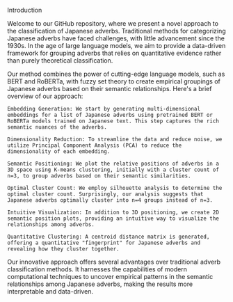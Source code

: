 Introduction

Welcome to our GitHub repository, where we present a novel approach to the classification of Japanese adverbs. Traditional methods for categorizing Japanese adverbs have faced challenges, with little advancement since the 1930s. In the age of large language models, we aim to provide a data-driven framework for grouping adverbs that relies on quantitative evidence rather than purely theoretical classification.

Our method combines the power of cutting-edge language models, such as BERT and RoBERTa, with fuzzy set theory to create empirical groupings of Japanese adverbs based on their semantic relationships. Here's a brief overview of our approach:

    Embedding Generation: We start by generating multi-dimensional embeddings for a list of Japanese adverbs using pretrained BERT or RoBERTa models trained on Japanese text. This step captures the rich semantic nuances of the adverbs.

    Dimensionality Reduction: To streamline the data and reduce noise, we utilize Principal Component Analysis (PCA) to reduce the dimensionality of each embedding.

    Semantic Positioning: We plot the relative positions of adverbs in a 3D space using K-means clustering, initially with a cluster count of n=3, to group adverbs based on their semantic similarities.

    Optimal Cluster Count: We employ silhouette analysis to determine the optimal cluster count. Surprisingly, our analysis suggests that Japanese adverbs optimally cluster into n=4 groups instead of n=3.

    Intuitive Visualization: In addition to 3D positioning, we create 2D semantic position plots, providing an intuitive way to visualize the relationships among adverbs.

    Quantitative Clustering: A centroid distance matrix is generated, offering a quantitative "fingerprint" for Japanese adverbs and revealing how they cluster together.

Our innovative approach offers several advantages over traditional adverb classification methods. It harnesses the capabilities of modern computational techniques to uncover empirical patterns in the semantic relationships among Japanese adverbs, making the results more interpretable and data-driven.
